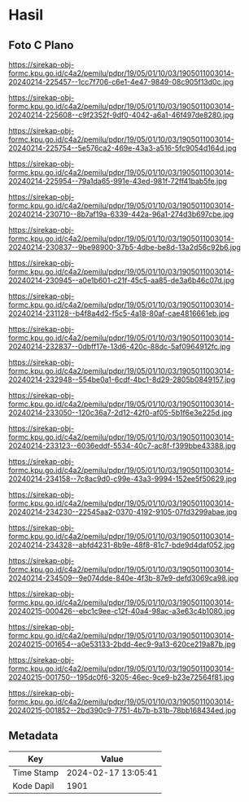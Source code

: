# Hasil

## Foto C Plano

https://sirekap-obj-formc.kpu.go.id/c4a2/pemilu/pdpr/19/05/01/10/03/1905011003014-20240214-225457--1cc7f706-c6e1-4e47-9849-08c905f13d0c.jpg

https://sirekap-obj-formc.kpu.go.id/c4a2/pemilu/pdpr/19/05/01/10/03/1905011003014-20240214-225608--c9f2352f-9df0-4042-a6a1-46f497de8280.jpg

https://sirekap-obj-formc.kpu.go.id/c4a2/pemilu/pdpr/19/05/01/10/03/1905011003014-20240214-225754--5e576ca2-469e-43a3-a516-5fc9054d164d.jpg

https://sirekap-obj-formc.kpu.go.id/c4a2/pemilu/pdpr/19/05/01/10/03/1905011003014-20240214-225954--79a1da65-991e-43ed-981f-72ff41bab5fe.jpg

https://sirekap-obj-formc.kpu.go.id/c4a2/pemilu/pdpr/19/05/01/10/03/1905011003014-20240214-230710--8b7af19a-6339-442a-96a1-274d3b697cbe.jpg

https://sirekap-obj-formc.kpu.go.id/c4a2/pemilu/pdpr/19/05/01/10/03/1905011003014-20240214-230837--9be98900-37b5-4dbe-be8d-13a2d56c92b6.jpg

https://sirekap-obj-formc.kpu.go.id/c4a2/pemilu/pdpr/19/05/01/10/03/1905011003014-20240214-230945--a0e1b601-c21f-45c5-aa85-de3a6b46c07d.jpg

https://sirekap-obj-formc.kpu.go.id/c4a2/pemilu/pdpr/19/05/01/10/03/1905011003014-20240214-231128--b4f8a4d2-f5c5-4a18-80af-cae4816661eb.jpg

https://sirekap-obj-formc.kpu.go.id/c4a2/pemilu/pdpr/19/05/01/10/03/1905011003014-20240214-232837--0dbff17e-13d6-420c-88dc-5af0964912fc.jpg

https://sirekap-obj-formc.kpu.go.id/c4a2/pemilu/pdpr/19/05/01/10/03/1905011003014-20240214-232948--554be0a1-6cdf-4bc1-8d29-2805b0849157.jpg

https://sirekap-obj-formc.kpu.go.id/c4a2/pemilu/pdpr/19/05/01/10/03/1905011003014-20240214-233050--120c36a7-2d12-42f0-af05-5b1f6e3e225d.jpg

https://sirekap-obj-formc.kpu.go.id/c4a2/pemilu/pdpr/19/05/01/10/03/1905011003014-20240214-233123--6036eddf-5534-40c7-ac8f-f399bbe43388.jpg

https://sirekap-obj-formc.kpu.go.id/c4a2/pemilu/pdpr/19/05/01/10/03/1905011003014-20240214-234158--7c8ac9d0-c99e-43a3-9994-152ee5f50629.jpg

https://sirekap-obj-formc.kpu.go.id/c4a2/pemilu/pdpr/19/05/01/10/03/1905011003014-20240214-234230--22545aa2-0370-4192-9105-07fd3299abae.jpg

https://sirekap-obj-formc.kpu.go.id/c4a2/pemilu/pdpr/19/05/01/10/03/1905011003014-20240214-234328--abfd4231-8b9e-48f8-81c7-bde9d4daf052.jpg

https://sirekap-obj-formc.kpu.go.id/c4a2/pemilu/pdpr/19/05/01/10/03/1905011003014-20240214-234509--9e074dde-840e-4f3b-87e9-defd3069ca98.jpg

https://sirekap-obj-formc.kpu.go.id/c4a2/pemilu/pdpr/19/05/01/10/03/1905011003014-20240215-000426--ebc1c9ee-c12f-40a4-98ac-a3e63c4b1080.jpg

https://sirekap-obj-formc.kpu.go.id/c4a2/pemilu/pdpr/19/05/01/10/03/1905011003014-20240215-001654--a0e53133-2bdd-4ec9-9a13-620ce219a87b.jpg

https://sirekap-obj-formc.kpu.go.id/c4a2/pemilu/pdpr/19/05/01/10/03/1905011003014-20240215-001750--195dc0f6-3205-46ec-9ce9-b23e72564f81.jpg

https://sirekap-obj-formc.kpu.go.id/c4a2/pemilu/pdpr/19/05/01/10/03/1905011003014-20240215-001852--2bd390c9-7751-4b7b-b31b-78bb168434ed.jpg


## Metadata

| Key        | Value               |
| ---------- | ------------------- |
| Time Stamp | 2024-02-17 13:05:41 |
| Kode Dapil | 1901                |




